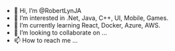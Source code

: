 - 👋 Hi, I’m @RobertLynJA
- 👀 I’m interested in .Net, Java, C++, UI, Mobile, Games. 
- 🌱 I’m currently learning React, Docker, Azure, AWS.
- 💞️ I’m looking to collaborate on ...
- 📫 How to reach me ...

<!---
RobertLynJA/RobertLynJA is a ✨ special ✨ repository because its `README.md` (this file) appears on your GitHub profile.
You can click the Preview link to take a look at your changes.
--->
